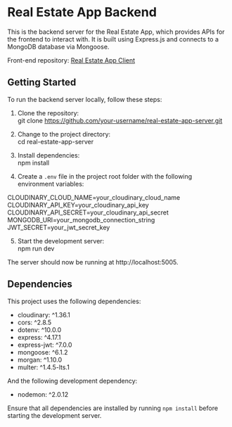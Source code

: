 # Real Estate App Backend

This is the backend server for the Real Estate App, which provides APIs for the frontend to interact with. It is built using Express.js and connects to a MongoDB database via Mongoose.

Front-end repository: [Real Estate App Client](https://github.com/Xavier-Chang/real-estate-app-client)

## Getting Started

To run the backend server locally, follow these steps:

1. Clone the repository:
<br> git clone https://github.com/your-username/real-estate-app-server.git

2. Change to the project directory:
<br>cd real-estate-app-server

3. Install dependencies:
<br>npm install

4. Create a `.env` file in the project root folder with the following environment variables:

CLOUDINARY_CLOUD_NAME=your_cloudinary_cloud_name
CLOUDINARY_API_KEY=your_cloudinary_api_key
CLOUDINARY_API_SECRET=your_cloudinary_api_secret
MONGODB_URI=your_mongodb_connection_string
JWT_SECRET=your_jwt_secret_key

5. Start the development server:
<br>npm run dev

The server should now be running at http://localhost:5005.

## Dependencies

This project uses the following dependencies:

- cloudinary: ^1.36.1
- cors: ^2.8.5
- dotenv: ^10.0.0
- express: ^4.17.1
- express-jwt: ^7.0.0
- mongoose: ^6.1.2
- morgan: ^1.10.0
- multer: ^1.4.5-lts.1

And the following development dependency:

- nodemon: ^2.0.12

Ensure that all dependencies are installed by running `npm install` before starting the development server.